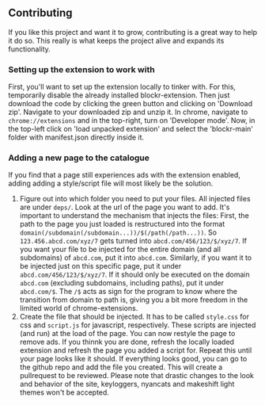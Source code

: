 ## Contributing
If you like this project and want it to grow, contributing is a great way to help it do so. This really is what keeps the project alive and expands its functionality.

### Setting up the extension to work with
First, you'll want to set up the extension locally to tinker with. For this, temporarily disable the already installed blockr-extension. Then just download the code by clicking the green button and clicking on 'Download zip'. Navigate to your downloaded zip and unzip it. In chrome, navigate to `chrome://extensions` and in the top-right, turn on 'Developer mode'. Now, in the top-left click on 'load unpacked extension' and select the 'blockr-main' folder with manifest.json directly inside it.

### Adding a new page to the catalogue
If you find that a page still experiences ads with the extension enabled, adding adding a style/script file will most likely be the solution.
1. Figure out into which folder you need to put your files. All injected files are under `deps/`. Look at the url of the page you want to add. It's important to understand the mechanism that injects the files: First, the path to the page you just loaded is restructured into the format `domain(/subdomain(/subdomain...))/$(/path(/path...))`. So `123.456.abcd.com/xyz/7` gets turned into `abcd.com/456/123/$/xyz/7`. If you want your file to be injected for the entire domain (and all subdomains) of `abcd.com`, put it into `abcd.com`. Similarly, if you want it to be injected just on this specific page, put it under `abcd.com/456/123/$/xyz/7`. If it should only be executed on the domain `abcd.com` (excluding subdomains, including paths), put it under `abcd.com/$`. The `/$` acts as sign for the program to know where the transition from domain to path is, giving you a bit more freedom in the limited world of chrome-extensions.
2. Create the file that should be injected. It has to be called `style.css` for css and `script.js` for javascript, respectively. These scripts are injected (and run) at the load of the page. You can now restyle the page to remove ads. If you thinnk you are done, refresh the locally loaded extension and refresh the page you added a script for. Repeat this until your page looks like it should. If everything looks good, you can go to the github repo and add the file you created. This will create a pullrequest to be reviewed. Please note that drastic changes to the look and behavior of the site, keyloggers, nyancats and makeshift light themes won't be accepted.